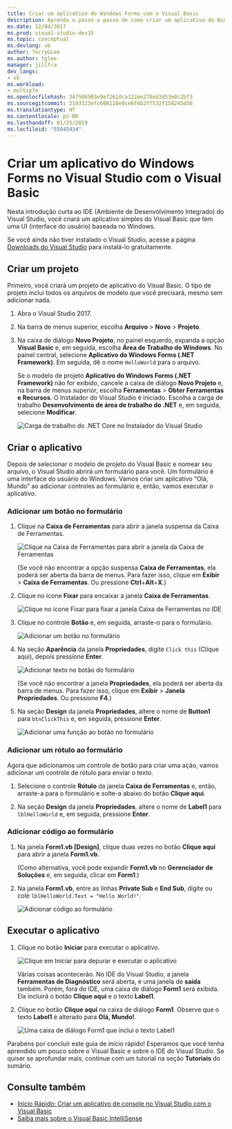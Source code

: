 ```yaml
---
title: Criar um aplicativo do Windows Forms com o Visual Basic
description: Aprenda o passo a passo de como criar um aplicativo do Windows Forms no Visual Studio com o Visual Basic.
ms.date: 12/04/2017
ms.prod: visual-studio-dev15
ms.topic: conceptual
ms.devlang: vb
author: TerryGLee
ms.author: tglee
manager: jillfra
dev_langs:
- vb
ms.workload:
- multiple
ms.openlocfilehash: 347506903e9ef261dca122ee278ed3d53e0c2bf3
ms.sourcegitcommit: 2193323efc608118e0ce6f6b2ff532f158245d56
ms.translationtype: HT
ms.contentlocale: pt-BR
ms.lasthandoff: 01/25/2019
ms.locfileid: "55043434"
---
```

# <a name="create-a-windows-forms-app-in-visual-studio-with-visual-basic"></a>Criar um aplicativo do Windows Forms no Visual Studio com o Visual Basic

Nesta introdução curta ao IDE (Ambiente de Desenvolvimento Integrado) do Visual Studio, você criará um aplicativo simples do Visual Basic que tem uma UI (interface do usuário) baseada no Windows.

Se você ainda não tiver instalado o Visual Studio, acesse a página [Downloads do Visual Studio](https://visualstudio.microsoft.com/downloads/?utm_medium=microsoft&utm_source=docs.microsoft.com&utm_campaign=button+cta&utm_content=download+vs2017) para instalá-lo gratuitamente.

## <a name="create-a-project"></a>Criar um projeto

Primeiro, você criará um projeto de aplicativo do Visual Basic. O tipo de projeto inclui todos os arquivos de modelo que você precisará, mesmo sem adicionar nada.

1. Abra o Visual Studio 2017.

2. Na barra de menus superior, escolha **Arquivo** > **Novo** > **Projeto**.

3. Na caixa de diálogo **Novo Projeto**, no painel esquerdo, expanda a opção **Visual Basic** e, em seguida, escolha **Área de Trabalho do Windows**. No painel central, selecione **Aplicativo do Windows Forms (.NET Framework)**. Em seguida, dê o nome `HelloWorld` para o arquivo.

     Se o modelo de projeto **Aplicativo do Windows Forms (.NET Framework)** não for exibido, cancele a caixa de diálogo **Novo Projeto** e, na barra de menus superior, escolha **Ferramentas** > **Obter Ferramentas e Recursos**. O Instalador do Visual Studio é iniciado. Escolha a carga de trabalho **Desenvolvimento de área de trabalho do .NET** e, em seguida, selecione **Modificar**.

     ![Carga de trabalho do .NET Core no Instalador do Visual Studio](../ide/media/install-dot-net-desktop-env.png)

## <a name="create-the-application"></a>Criar o aplicativo

Depois de selecionar o modelo de projeto do Visual Basic e nomear seu arquivo, o Visual Studio abrirá um formulário para você. Um formulário é uma interface do usuário do Windows. Vamos criar um aplicativo “Olá, Mundo” ao adicionar controles ao formulário e, então, vamos executar o aplicativo.

### <a name="add-a-button-to-the-form"></a>Adicionar um botão no formulário

1. Clique na **Caixa de Ferramentas** para abrir a janela suspensa da Caixa de Ferramentas.

     ![Clique na Caixa de Ferramentas para abrir a janela da Caixa de Ferramentas](../ide/media/vb-toolbox-toolwindow.png)

     (Se você não encontrar a opção suspensa **Caixa de Ferramentas**, ela poderá ser aberta da barra de menus. Para fazer isso, clique em **Exibir** > **Caixa de Ferramentas**. Ou pressione **Ctrl**+**Alt**+**X**.)

2. Clique no ícone **Fixar** para encaixar a janela **Caixa de Ferramentas**.

     ![Clique no ícone Fixar para fixar a janela Caixa de Ferramentas no IDE](../ide/media/vb-pin-the-toolbox-window.png)
3. Clique no controle **Botão** e, em seguida, arraste-o para o formulário.

     ![Adicionar um botão no formulário](../ide/media/vb-add-a-button-to-form1.png)

4. Na seção **Aparência** da janela **Propriedades**, digite `Click this` (Clique aqui), depois pressione **Enter**.

     ![Adicionar texto no botão do formulário](../ide/media/vb-button-control-text.png)

     (Se você não encontrar a janela **Propriedades**, ela poderá ser aberta da barra de menus. Para fazer isso, clique em **Exibir** > **Janela Propriedades**. Ou pressione **F4**.)

5. Na seção **Design** da janela **Propriedades**, altere o nome de **Button1** para `btnClickThis` e, em seguida, pressione **Enter**.

     ![Adicionar uma função ao botão no formulário](../ide/media/vb-button-control-function.png)

### <a name="add-a-label-to-the-form"></a>Adicionar um rótulo ao formulário

Agora que adicionamos um controle de botão para criar uma ação, vamos adicionar um controle de rótulo para enviar o texto.

1. Selecione o controle **Rótulo** da janela **Caixa de Ferramentas** e, então, arraste-a para o formulário e solte-a abaixo do botão **Clique aqui**.

2. Na seção **Design** da janela **Propriedades**, altere o nome de **Label1** para `lblHelloWorld` e, em seguida, pressione **Enter**.

### <a name="add-code-to-the-form"></a>Adicionar código ao formulário

1. Na janela **Form1.vb &#91;Design&#93;**, clique duas vezes no botão **Clique aqui** para abrir a janela **Form1.vb**.

      (Como alternativa, você pode expandir **Form1.vb** no **Gerenciador de Soluções** e, em seguida, clicar em **Form1**.)

2. Na janela **Form1.vb**, entre as linhas **Private Sub** e **End Sub**, digite ou cole `lblHelloWorld.Text = "Hello World!"`.

     ![Adicionar código ao formulário](../ide/media/vb-add-code-to-the-form.png)

## <a name="run-the-application"></a>Executar o aplicativo

1. Clique no botão **Iniciar** para executar o aplicativo.

     ![Clique em Iniciar para depurar e executar o aplicativo](../ide/media/vb-click-start-hello-world.png)

   Várias coisas acontecerão. No IDE do Visual Studio, a janela **Ferramentas de Diagnóstico** será aberta, e uma janela de **saída** também. Porém, fora do IDE, uma caixa de diálogo **Form1** será exibida. Ela incluirá o botão **Clique aqui** e o texto **Label1**.

2. Clique no botão **Clique aqui** na caixa de diálogo **Form1**. Observe que o texto **Label1** é alterado para **Olá, Mundo!**.

    ![Uma caixa de diálogo Form1 que inclui o texto Label1 ](../ide/media/vb-form1-dialog-hello-world.png)

Parabéns por concluir este guia de início rápido! Esperamos que você tenha aprendido um pouco sobre o Visual Basic e sobre o IDE do Visual Studio. Se quiser se aprofundar mais, continue com um tutorial na seção **Tutoriais** do sumário.

## <a name="see-also"></a>Consulte também

* [Início Rápido: Criar um aplicativo de console no Visual Studio com o Visual Basic](quickstart-visual-basic-console.md)
* [Saiba mais sobre o Visual Basic IntelliSense](visual-basic-specific-intellisense.md)
